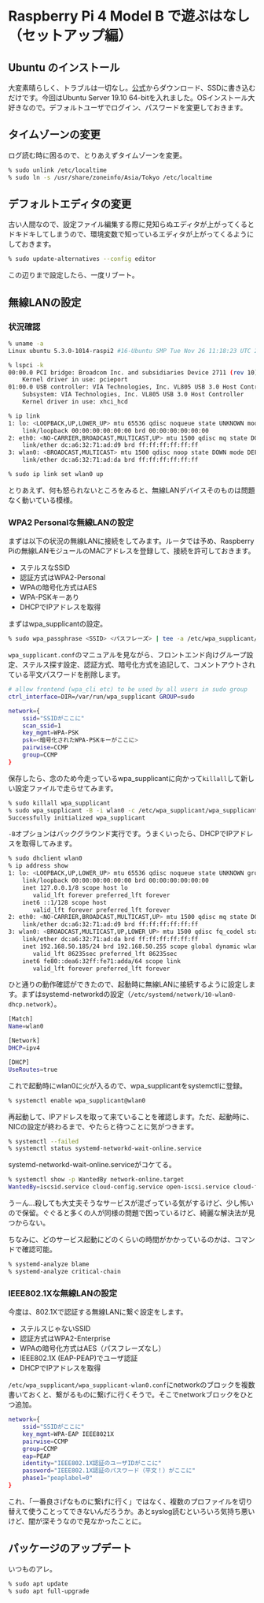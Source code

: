 # Raspberry Pi 4 Model B で遊ぶはなし（セットアップ編）

## Ubuntu のインストール

大変素晴らしく、トラブルは一切なし。[公式](https://ubuntu.com/download/raspberry-pi)からダウンロード、SSDに書き込むだけです。今回はUbuntu Server 19.10 64-bitを入れました。OSインストール大好きなので。デフォルトユーザでログイン、パスワードを変更しておきます。

## タイムゾーンの変更

ログ読む時に困るので、とりあえずタイムゾーンを変更。

```sh
% sudo unlink /etc/localtime
% sudo ln -s /usr/share/zoneinfo/Asia/Tokyo /etc/localtime
```

## デフォルトエディタの変更

古い人間なので、設定ファイル編集する際に見知らぬエディタが上がってくるとドキドキしてしまうので、環境変数で知っているエディタが上がってくるようにしておきます。

```sh
% sudo update-alternatives --config editor
```

この辺りまで設定したら、一度リブート。

## 無線LANの設定

### 状況確認

```sh
% uname -a
Linux ubuntu 5.3.0-1014-raspi2 #16-Ubuntu SMP Tue Nov 26 11:18:23 UTC 2019 aarch64 aarch64 aarch64 GNU/Linux

% lspci -k
00:00.0 PCI bridge: Broadcom Inc. and subsidiaries Device 2711 (rev 10)
    Kernel driver in use: pcieport
01:00.0 USB controller: VIA Technologies, Inc. VL805 USB 3.0 Host Controller (rev 01)
    Subsystem: VIA Technologies, Inc. VL805 USB 3.0 Host Controller
    Kernel driver in use: xhci_hcd

% ip link
1: lo: <LOOPBACK,UP,LOWER_UP> mtu 65536 qdisc noqueue state UNKNOWN mode DEFAULT group default qlen 1000
    link/loopback 00:00:00:00:00:00 brd 00:00:00:00:00:00
2: eth0: <NO-CARRIER,BROADCAST,MULTICAST,UP> mtu 1500 qdisc mq state DOWN mode DEFAULT group default qlen 1000
    link/ether dc:a6:32:71:ad:d9 brd ff:ff:ff:ff:ff:ff
3: wlan0: <BROADCAST,MULTICAST> mtu 1500 qdisc noop state DOWN mode DEFAULT group default qlen 1000
    link/ether dc:a6:32:71:ad:da brd ff:ff:ff:ff:ff:ff

% sudo ip link set wlan0 up
```

とりあえず、何も怒られないところをみると、無線LANデバイスそのものは問題なく動いている模様。

### WPA2 Personalな無線LANの設定

まずは以下の状況の無線LANに接続をしてみます。ルータでは予め、Raspberry Piの無線LANモジュールのMACアドレスを登録して、接続を許可しておきます。

- ステルスなSSID
- 認証方式はWPA2-Personal
- WPAの暗号化方式はAES
- WPA-PSKキーあり
- DHCPでIPアドレスを取得

まずはwpa_supplicantの設定。

```sh
% sudo wpa_passphrase <SSID> <パスフレーズ> | tee -a /etc/wpa_supplicant/wpa_supplicant-wlan0.conf
```

`wpa_supplicant.conf`のマニュアルを見ながら、フロントエンド向けグループ設定、ステルス探す設定、認証方式、暗号化方式を追記して、コメントアウトされている平文パスワードを削除します。

```sh
# allow frontend (wpa_cli etc) to be used by all users in sudo group
ctrl_interface=DIR=/var/run/wpa_supplicant GROUP=sudo

network={
    ssid="SSIDがここに"
    scan_ssid=1
    key_mgmt=WPA-PSK
    psk=<暗号化されたWPA-PSKキーがここに>
    pairwise=CCMP
    group=CCMP
}
```

保存したら、念のため今走っているwpa_supplicantに向かって`killall`して新しい設定ファイルで走らせてみます。

```sh
% sudo killall wpa_supplicant
% sudo wpa_supplicant -B -i wlan0 -c /etc/wpa_supplicant/wpa_supplicant-wlan0.conf
Successfully initialized wpa_supplicant
```

`-B`オプションはバックグラウンド実行です。うまくいったら、DHCPでIPアドレスを取得してみます。

```sh
% sudo dhclient wlan0
% ip address show
1: lo: <LOOPBACK,UP,LOWER_UP> mtu 65536 qdisc noqueue state UNKNOWN group default qlen 1000
    link/loopback 00:00:00:00:00:00 brd 00:00:00:00:00:00
    inet 127.0.0.1/8 scope host lo
       valid_lft forever preferred_lft forever
    inet6 ::1/128 scope host
       valid_lft forever preferred_lft forever
2: eth0: <NO-CARRIER,BROADCAST,MULTICAST,UP> mtu 1500 qdisc mq state DOWN group default qlen 1000
    link/ether dc:a6:32:71:ad:d9 brd ff:ff:ff:ff:ff:ff
3: wlan0: <BROADCAST,MULTICAST,UP,LOWER_UP> mtu 1500 qdisc fq_codel state UP group default qlen 1000
    link/ether dc:a6:32:71:ad:da brd ff:ff:ff:ff:ff:ff
    inet 192.168.50.185/24 brd 192.168.50.255 scope global dynamic wlan0
       valid_lft 86235sec preferred_lft 86235sec
    inet6 fe80::dea6:32ff:fe71:adda/64 scope link
       valid_lft forever preferred_lft forever
```

ひと通りの動作確認ができたので、起動時に無線LANに接続するように設定します。まずはsystemd-networkdの設定（`/etc/systemd/network/10-wlan0-dhcp.network`）。

```sh
[Match]
Name=wlan0

[Network]
DHCP=ipv4

[DHCP]
UseRoutes=true
```

これで起動時にwlan0に火が入るので、wpa_supplicantをsystemctlに登録。

```sh
% systemctl enable wpa_supplicant@wlan0
```

再起動して、IPアドレスを取って来ていることを確認します。ただ、起動時に、NICの設定が終わるまで、やたらと待つことに気がつきます。

```sh
% systemctl --failed
% systemctl status systemd-networkd-wait-online.service
```

systemd-networkd-wait-online.serviceがコケてる。

```sh
% systemctl show -p WantedBy network-online.target
WantedBy=iscsid.service cloud-config.service open-iscsi.service cloud-final.service
```

うーん…殺しても大丈夫そうなサービスが混ざっている気がするけど、少し怖いので保留。ぐぐると多くの人が同様の問題で困っているけど、綺麗な解決法が見つからない。

ちなみに、どのサービス起動にどのくらいの時間がかかっているのかは、コマンドで確認可能。

```sh
% systemd-analyze blame
% systemd-analyze critical-chain
```

### IEEE802.1Xな無線LANの設定

今度は、802.1Xで認証する無線LANに繋ぐ設定をします。

- ステルスじゃないSSID
- 認証方式はWPA2-Enterprise
- WPAの暗号化方式はAES（パスフレーズなし）
- IEEE802.1X (EAP-PEAP)でユーザ認証
- DHCPでIPアドレスを取得

`/etc/wpa_supplicant/wpa_supplicant-wlan0.conf`にnetworkのブロックを複数書いておくと、繋がるものに繋げに行くそうで。そこでnetworkブロックをひとつ追加。

```sh
network={
    ssid="SSIDがここに"
    key_mgmt=WPA-EAP IEEE8021X
    pairwise=CCMP
    group=CCMP
    eap=PEAP
    identity="IEEE802.1X認証のユーザIDがここに"
    password="IEEE802.1X認証のパスワード（平文！）がここに"
    phase1="peaplabel=0"
}
```

これ、「一番良さげなものに繋げに行く」ではなく、複数のプロファイルを切り替えて使うことってできないんだろうか。あとsyslog読むといろいろ気持ち悪いけど、闇が深そうなので見なかったことに。

## パッケージのアップデート

いつものアレ。

```sh
% sudo apt update
% sudo apt full-upgrade
```
